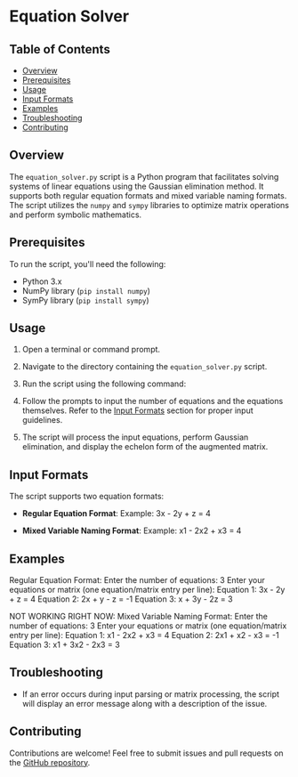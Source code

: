 # Equation Solver

## Table of Contents

- [Overview](#overview)
- [Prerequisites](#prerequisites)
- [Usage](#usage)
- [Input Formats](#input-formats)
- [Examples](#examples)
- [Troubleshooting](#troubleshooting)
- [Contributing](#contributing)

## Overview

The `equation_solver.py` script is a Python program that facilitates solving systems of linear equations using the Gaussian elimination method. It supports both regular equation formats and mixed variable naming formats. The script utilizes the `numpy` and `sympy` libraries to optimize matrix operations and perform symbolic mathematics.

## Prerequisites

To run the script, you'll need the following:

- Python 3.x
- NumPy library (`pip install numpy`)
- SymPy library (`pip install sympy`)

## Usage

1. Open a terminal or command prompt.

2. Navigate to the directory containing the `equation_solver.py` script.

3. Run the script using the following command:


4. Follow the prompts to input the number of equations and the equations themselves. Refer to the [Input Formats](#input-formats) section for proper input guidelines.

5. The script will process the input equations, perform Gaussian elimination, and display the echelon form of the augmented matrix.

## Input Formats

The script supports two equation formats:

- **Regular Equation Format**:
Example:
3x - 2y + z = 4


- **Mixed Variable Naming Format**:
Example:
x1 - 2x2 + x3 = 4


## Examples

Regular Equation Format:
Enter the number of equations: 3
Enter your equations or matrix (one equation/matrix entry per line):
Equation 1: 3x - 2y + z = 4
Equation 2: 2x + y - z = -1
Equation 3: x + 3y - 2z = 3

NOT WORKING RIGHT NOW:
Mixed Variable Naming Format:
Enter the number of equations: 3
Enter your equations or matrix (one equation/matrix entry per line):
Equation 1: x1 - 2x2 + x3 = 4
Equation 2: 2x1 + x2 - x3 = -1
Equation 3: x1 + 3x2 - 2x3 = 3


## Troubleshooting

- If an error occurs during input parsing or matrix processing, the script will display an error message along with a description of the issue.

## Contributing

Contributions are welcome! Feel free to submit issues and pull requests on the [GitHub repository](https://github.com/darioblopes/linear-equation-solver).
